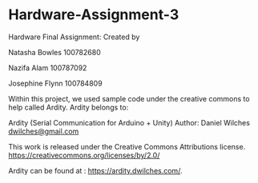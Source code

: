 # Hardware-Assignment-3


Hardware Final Assignment:
Created by

Natasha Bowles 100782680

Nazifa Alam 100787092

Josephine Flynn 100784809


Within this project, we used sample code under the creative commons to help called Ardity. Ardity belongs to:

Ardity (Serial Communication for Arduino + Unity)
Author: Daniel Wilches <dwilches@gmail.com>

This work is released under the Creative Commons Attributions license.
https://creativecommons.org/licenses/by/2.0/

Ardity can be found at : https://ardity.dwilches.com/.
